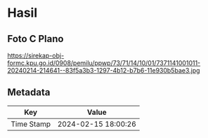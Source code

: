 # Hasil

## Foto C Plano

https://sirekap-obj-formc.kpu.go.id/0908/pemilu/ppwp/73/71/14/10/01/7371141001011-20240214-214641--83f5a3b3-1297-4b12-b7b6-11e930b5bae3.jpg


## Metadata

| Key        | Value               |
| ---------- | ------------------- |
| Time Stamp | 2024-02-15 18:00:26 |



